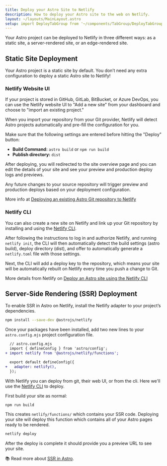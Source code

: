 ```yaml
---
title: Deploy your Astro Site to Netlify
description: How to deploy your Astro site to the web on Netlify.
layout: ~/layouts/MainLayout.astro
setup: import DeployTabGroup from '~/components/TabGroup/DeployTabGroup.astro';
---
```

Your Astro project can be deployed to Netlify in three different ways: as a static site, a server-rendered site, or an edge-rendered site.

## Static Site Deployment

Your Astro project is a static site by default. You don’t need any extra configuration to deploy a static Astro site to Netlify! 


### Netlify Website UI

If your project is stored in GitHub, GitLab, BitBucket, or Azure DevOps, you can use the Netlify website UI to "Add a new site" from your dashboard and choose to "import an existing project."

When you import your repository from your Git provider, Netlify will detect Astro projects automatically and pre-fill the configuration for you.

Make sure that the following settings are entered before hitting the "Deploy" button:

- **Build Command:** `astro build` or `npm run build`
- **Publish directory:** `dist`

After deploying, you will redirected to the site overview page and you can edit the details of your site and see your preview and production deploy logs and previews.

Any future changes to your source repository will trigger preview and production deploys based on your deployment configuration.

More info at [Deploying an existing Astro Git repository to Netlify](https://www.netlify.com/blog/how-to-deploy-astro/#deploy-an-existing-git-repository-to-netlify)


### Netlify CLI

You can also create a new site on Netlify and link up your Git repository by installing and using the [Netlify CLI](https://cli.netlify.com/).

After following the instructions to log in and authorize Netlify, and running `netlify init`, the CLI will then automatically detect the build settings (astro build), deploy directory (dist), and offer to automatically generate a `netlify.toml` file with those settings. 

Next, the CLI will add a deploy key to the repository, which means your site will be automatically rebuilt on Netlify every time you push a change to Git.

More details from Netlify on [Deploy an Astro site using the Netlify CLI](https://www.netlify.com/blog/how-to-deploy-astro/#link-your-astro-project-and-deploy-using-the-netlify-cli)

## Server-Side Rendering (SSR) Deployment

To enable SSR in Astro on Netlify, install the Netlify adapter to your project’s dependencies.

```bash
npm install --save-dev @astrojs/netlify
```

Once your packages have been installed, add two new lines to your `astro.config.mjs` project configuration file.

```diff
  // astro.config.mjs
  import { defineConfig } from 'astro/config';
+ import netlify from '@astrojs/netlify/functions';

  export default defineConfig({
+   adapter: netlify(),
  });
```

With Netlify you can deploy from git, their web UI, or from the cli. Here we'll use the [Netlify CLI](https://docs.netlify.com/cli/get-started/) to deploy.

First build your site as normal:

```bash
npm run build
```

This creates `netlify/functions/` which contains your SSR code. Deploying your site will deploy this function which contains all of your Astro pages ready to be rendered.

```bash
netlify deploy
```

After the deploy is complete it should provide you a preview URL to see your site.

📚 Read more about [SSR in Astro](/en/guides/server-side-rendering).

<DeployTabGroup />